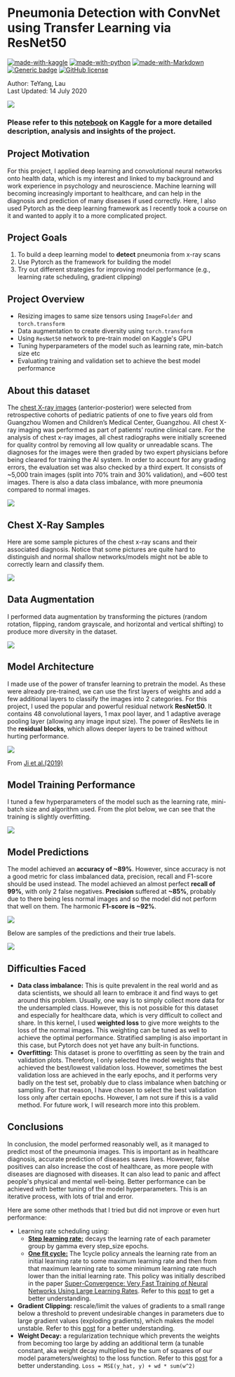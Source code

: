 # Pneumonia Detection with ConvNet using Transfer Learning via ResNet50 

[![made-with-kaggle](https://img.shields.io/badge/Made%20with-Kaggle-lightblue.svg)](https://www.kaggle.com/)
[![made-with-python](https://img.shields.io/badge/Made%20with-Python-blue.svg)](https://www.python.org/)
[![made-with-Markdown](https://img.shields.io/badge/Made%20with-Markdown-1f425f.svg)](http://commonmark.org)
[![Generic badge](https://img.shields.io/badge/STATUS-COMPLETED-<COLOR>.svg)](https://shields.io/)
[![GitHub license](https://img.shields.io/github/license/teyang-lau/Pneumonia_Detection.svg)](https://github.com/teyang-lau/Pneumonia_Detection/blob/master/LICENSE)

Author: TeYang, Lau <br>
Last Updated: 14 July 2020

<img src = './Pictures/pneumonia.jpg'>

### **Please refer to this [notebook](https://www.kaggle.com/teyang/pneumonia-detection-resnets-pytorch?scriptVersionId=38723009) on Kaggle for a more detailed description, analysis and insights of the project.** 



## **Project Motivation** 

For this project, I applied deep learning and convolutional neural networks onto health data, which is my interest and linked to my background and work experience in psychology and neuroscience. Machine learning will becoming increasingly important to healthcare, and can help in the diagnosis and prediction of many diseases if used correctly. Here, I also used Pytorch as the deep learning framework as I recently took a course on it and wanted to apply it to a more complicated project.



## **Project Goals** 

1. To build a deep learning model to **detect** pneumonia from x-ray scans
2. Use Pytorch as the framework for building the model
3.  Try out different strategies for improving model performance (e.g., learning rate scheduling, gradient clipping)



## **Project Overview** 

* Resizing images to same size tensors using `ImageFolder` and `torch.transform`
* Data augmentation to create diversity using `torch.transform`
* Using `ResNet50` network to pre-train model on Kaggle's GPU
* Tuning hyperparameters of the model such as learning rate, min-batch size etc
* Evaluating training and validation set to achieve the best model performance



## **About this dataset** 

The [chest X-ray images](https://data.mendeley.com/datasets/rscbjbr9sj/2) (anterior-posterior) were selected from retrospective cohorts of pediatric patients of one to five years old from Guangzhou Women and Children’s Medical Center, Guangzhou. All chest X-ray imaging was performed as part of patients’ routine clinical care. For the analysis of chest x-ray images, all chest radiographs were initially screened for quality control by removing all low quality or unreadable scans. The diagnoses for the images were then graded by two expert physicians before being cleared for training the AI system. In order to account for any grading errors, the evaluation set was also checked by a third expert. It consists of ~5,000 train images (split into 70% train and 30% validation), and ~600 test images. There is also a data class imbalance, with more pneumonia compared to normal images.

<img src = './Pictures/data_inbalance.png'>



## Chest X-Ray Samples

Here are some sample pictures of the chest x-ray scans and their associated diagnosis. Notice that some pictures are quite hard to distinguish and normal shallow networks/models might not be able to correctly learn and classify them.

<img src = './Pictures/train_samples.png'>



## **Data Augmentation** 

I performed data augmentation by transforming the pictures (random rotation, flipping, random grayscale, and horizontal and vertical shifting) to produce more diversity in the dataset. 

<img src = './Pictures/train_grid.png'>



## **Model Architecture** 

I made use of the power of transfer learning to pretrain the model. As these were already pre-trained, we can use the first layers of weights and add a few additional layers to classify the images into 2 categories. For this project, I used the popular and powerful residual network **ResNet50**. It contains 48 convolutional layers, 1 max pool layer, and 1 adaptive average pooling layer (allowing any image input size). The power of ResNets lie in the **residual blocks**, which allows deeper layers to be trained without hurting performance.

<img src = './Pictures/resnet50_architecture.png'>

From [Ji et al.(2019)](https://www.researchgate.net/publication/331364877_Optimized_Deep_Convolutional_Neural_Networks_for_Identification_of_Macular_Diseases_from_Optical_Coherence_Tomography_Images)



## **Model Training Performance** 

I tuned a few hyperparameters of the model such as the learning rate, mini-batch size and algorithm used. From the plot below, we can see that the training is slightly overfitting.

<img src = './Pictures/train_val_plot.png'>



## **Model Predictions** 

The model achieved an **accuracy of ~89%**. However, since accuracy is not a good metric for class imbalanced data, precision, recall and F1-score should be used instead. The model achieved an almost perfect **recall of 99%**, with only 2 false negatives. **Precision** suffered at **~85%**, probably due to there being less normal images and so the model did not perform that well on them. The harmonic **F1-score is ~92%**. 

<img src = './Pictures/confusion_matrix.png'>



Below are samples of the predictions and their true labels. 



<img src = './Pictures/predictions_labels.png'>



## **Difficulties Faced** 

* **Data class imbalance:** This is quite prevalent in the real world and as data scientists, we should all learn to embrace it and find ways to get around this problem. Usually, one way is to simply collect more data for the undersampled class. However, this is not possible for this dataset and especially for healthcare data, which is very difficult to collect and share. In this kernel, I used **weighted loss** to give more weights to the loss of the normal images. This weighting can be tuned as well to achieve the optimal performance. Stratified sampling is also important in this case, but Pytorch does not yet have any built-in functions.
* **Overfitting:** This dataset is prone to overfitting as seen by the train and validation plots. Therefore, I only selected the model weights that achieved the best/lowest validation loss. However, sometimes the best validation loss are achieved in the early epochs, and it performs very badly on the test set, probably due to class imbalance when batching or sampling. For that reason, I have chosen to select the best validation loss only after certain epochs. However, I am not sure if this is a valid method. For future work, I will research more into this problem.



## **Conclusions** 

In conclusion, the model performed reasonably well, as it managed to predict most of the pneumonia images. This is important as in healthcare diagnosis, accurate prediction of diseases saves lives. However, false positives can also increase the cost of healthcare, as more people with diseases are diagnosed with diseases. It can also lead to panic and affect people's physical and mental well-being. Better performance can be achieved with better tuning of the model hyperparameters. This is an iterative process, with lots of trial and error.

Here are some other methods that I tried but did not improve or even hurt performance:

- Learning rate scheduling using:
  - [**Step learning rate:**](https://pytorch.org/docs/stable/_modules/torch/optim/lr_scheduler.html#StepLR) decays the learning rate of each parameter group by gamma every step_size epochs.
  - [**One fit cycle:**](https://pytorch.org/docs/stable/_modules/torch/optim/lr_scheduler.html#OneCycleLR) The 1cycle policy anneals the learning rate from an initial learning rate to some maximum learning rate and then from that maximum learning rate to some minimum learning rate much lower than the initial learning rate. This policy was initially described in the paper [Super-Convergence: Very Fast Training of Neural Networks Using Large Learning Rates](https://arxiv.org/abs/1708.07120). Refer to this [post](https://sgugger.github.io/the-1cycle-policy.html) to get a better understanding.
- **Gradient Clipping:** rescale/limit the values of gradients to a small range below a threshold to prevent undesirable changes in parameters due to large gradient values (exploding gradients), which makes the model unstable. Refer to this [post](https://towardsdatascience.com/what-is-gradient-clipping-b8e815cdfb48) for a better understanding.
- **Weight Decay:** a regularization technique which prevents the weights from becoming too large by adding an additional term (a tunable constant, aka weight decay multiplied by the sum of squares of our model parameters/weights) to the loss function. Refer to this [post](https://towardsdatascience.com/this-thing-called-weight-decay-a7cd4bcfccab) for a better understanding. `Loss = MSE(y_hat, y) + wd * sum(w^2)`

